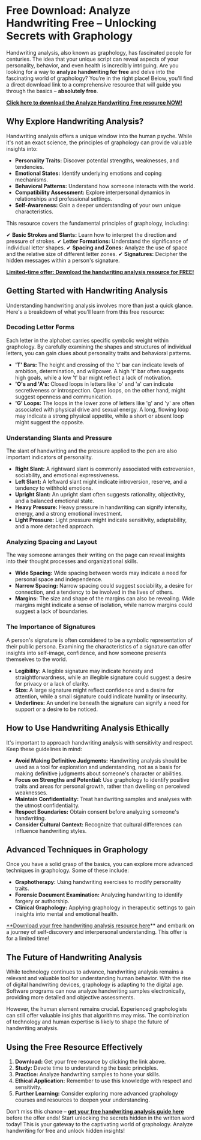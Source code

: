 # Free Download: Analyze Handwriting Free – Unlocking Secrets with Graphology

Handwriting analysis, also known as graphology, has fascinated people for centuries. The idea that your unique script can reveal aspects of your personality, behavior, and even health is incredibly intriguing. Are you looking for a way to **analyze handwriting for free** and delve into the fascinating world of graphology? You’re in the right place! Below, you’ll find a direct download link to a comprehensive resource that will guide you through the basics – **absolutely free**.

[**Click here to download the Analyze Handwriting Free resource NOW!**](https://udemywork.com/analyze-handwriting-free)

## Why Explore Handwriting Analysis?

Handwriting analysis offers a unique window into the human psyche. While it's not an exact science, the principles of graphology can provide valuable insights into:

*   **Personality Traits:** Discover potential strengths, weaknesses, and tendencies.
*   **Emotional States:** Identify underlying emotions and coping mechanisms.
*   **Behavioral Patterns:** Understand how someone interacts with the world.
*   **Compatibility Assessment:** Explore interpersonal dynamics in relationships and professional settings.
*   **Self-Awareness:** Gain a deeper understanding of your own unique characteristics.

This resource covers the fundamental principles of graphology, including:

✔ **Basic Strokes and Slants:** Learn how to interpret the direction and pressure of strokes.
✔ **Letter Formations:** Understand the significance of individual letter shapes.
✔ **Spacing and Zones:** Analyze the use of space and the relative size of different letter zones.
✔ **Signatures:** Decipher the hidden messages within a person's signature.

[**Limited-time offer: Download the handwriting analysis resource for FREE!**](https://udemywork.com/analyze-handwriting-free)

## Getting Started with Handwriting Analysis

Understanding handwriting analysis involves more than just a quick glance. Here's a breakdown of what you’ll learn from this free resource:

### Decoding Letter Forms

Each letter in the alphabet carries specific symbolic weight within graphology. By carefully examining the shapes and structures of individual letters, you can gain clues about personality traits and behavioral patterns.

*   **'T' Bars:** The height and crossing of the 't' bar can indicate levels of ambition, determination, and willpower. A high 't' bar often suggests high goals, while a low 't' bar might reflect a lack of motivation.
*   **'O's and 'A's:** Closed loops in letters like 'o' and 'a' can indicate secretiveness or introspection. Open loops, on the other hand, might suggest openness and communication.
*   **'G' Loops:** The loops in the lower zone of letters like 'g' and 'y' are often associated with physical drive and sexual energy. A long, flowing loop may indicate a strong physical appetite, while a short or absent loop might suggest the opposite.

### Understanding Slants and Pressure

The slant of handwriting and the pressure applied to the pen are also important indicators of personality.

*   **Right Slant:** A rightward slant is commonly associated with extroversion, sociability, and emotional expressiveness.
*   **Left Slant:** A leftward slant might indicate introversion, reserve, and a tendency to withhold emotions.
*   **Upright Slant:** An upright slant often suggests rationality, objectivity, and a balanced emotional state.
*   **Heavy Pressure:** Heavy pressure in handwriting can signify intensity, energy, and a strong emotional investment.
*   **Light Pressure:** Light pressure might indicate sensitivity, adaptability, and a more detached approach.

### Analyzing Spacing and Layout

The way someone arranges their writing on the page can reveal insights into their thought processes and organizational skills.

*   **Wide Spacing:** Wide spacing between words may indicate a need for personal space and independence.
*   **Narrow Spacing:** Narrow spacing could suggest sociability, a desire for connection, and a tendency to be involved in the lives of others.
*   **Margins:** The size and shape of the margins can also be revealing. Wide margins might indicate a sense of isolation, while narrow margins could suggest a lack of boundaries.

### The Importance of Signatures

A person's signature is often considered to be a symbolic representation of their public persona. Examining the characteristics of a signature can offer insights into self-image, confidence, and how someone presents themselves to the world.

*   **Legibility:** A legible signature may indicate honesty and straightforwardness, while an illegible signature could suggest a desire for privacy or a lack of clarity.
*   **Size:** A large signature might reflect confidence and a desire for attention, while a small signature could indicate humility or insecurity.
*   **Underlines:** An underline beneath the signature can signify a need for support or a desire to be noticed.

## How to Use Handwriting Analysis Ethically

It's important to approach handwriting analysis with sensitivity and respect. Keep these guidelines in mind:

*   **Avoid Making Definitive Judgments:** Handwriting analysis should be used as a tool for exploration and understanding, not as a basis for making definitive judgments about someone's character or abilities.
*   **Focus on Strengths and Potential:** Use graphology to identify positive traits and areas for personal growth, rather than dwelling on perceived weaknesses.
*   **Maintain Confidentiality:** Treat handwriting samples and analyses with the utmost confidentiality.
*   **Respect Boundaries:** Obtain consent before analyzing someone's handwriting.
*   **Consider Cultural Context:** Recognize that cultural differences can influence handwriting styles.

## Advanced Techniques in Graphology

Once you have a solid grasp of the basics, you can explore more advanced techniques in graphology. Some of these include:

*   **Graphotherapy:** Using handwriting exercises to modify personality traits.
*   **Forensic Document Examination:** Analyzing handwriting to identify forgery or authorship.
*   **Clinical Graphology:** Applying graphology in therapeutic settings to gain insights into mental and emotional health.

[**Download your free handwriting analysis resource here](https://udemywork.com/analyze-handwriting-free)** and embark on a journey of self-discovery and interpersonal understanding. This offer is for a limited time!

## The Future of Handwriting Analysis

While technology continues to advance, handwriting analysis remains a relevant and valuable tool for understanding human behavior. With the rise of digital handwriting devices, graphology is adapting to the digital age. Software programs can now analyze handwriting samples electronically, providing more detailed and objective assessments.

However, the human element remains crucial. Experienced graphologists can still offer valuable insights that algorithms may miss. The combination of technology and human expertise is likely to shape the future of handwriting analysis.

## Using the Free Resource Effectively

1. **Download:** Get your free resource by clicking the link above.
2. **Study:** Devote time to understanding the basic principles.
3. **Practice:** Analyze handwriting samples to hone your skills.
4. **Ethical Application:** Remember to use this knowledge with respect and sensitivity.
5. **Further Learning:** Consider exploring more advanced graphology courses and resources to deepen your understanding.

Don’t miss this chance – **[get your free handwriting analysis guide here](https://udemywork.com/analyze-handwriting-free)** before the offer ends! Start unlocking the secrets hidden in the written word today! This is your gateway to the captivating world of graphology. Analyze handwriting for free and unlock hidden insights!
